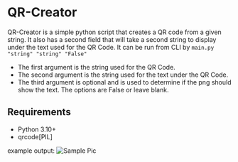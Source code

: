 QR-Creator
==========
QR-Creator is a simple python script that creates a QR code from a given string.
It also has a second field that will take a second string to display under the text used for the QR Code.
It can be run from CLI by `main.py "string" "string" "False"`
* The first argument is the string used for the QR Code.
* The second argument is the string used for the text under the QR Code.
* The third argument is optional and is used to determine if the png should show the text. The options are False or leave blank.

## Requirements
* Python 3.10+
* qrcode[PIL]

example output:
![Sample Pic](https://github.com/gnl221/QR_Creator/sticker.png?raw=true)

